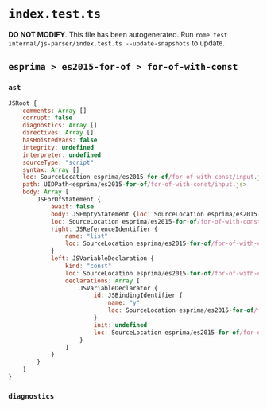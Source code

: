 # `index.test.ts`

**DO NOT MODIFY**. This file has been autogenerated. Run `rome test internal/js-parser/index.test.ts --update-snapshots` to update.

## `esprima > es2015-for-of > for-of-with-const`

### `ast`

```javascript
JSRoot {
	comments: Array []
	corrupt: false
	diagnostics: Array []
	directives: Array []
	hasHoistedVars: false
	integrity: undefined
	interpreter: undefined
	sourceType: "script"
	syntax: Array []
	loc: SourceLocation esprima/es2015-for-of/for-of-with-const/input.js 1:0-2:0
	path: UIDPath<esprima/es2015-for-of/for-of-with-const/input.js>
	body: Array [
		JSForOfStatement {
			await: false
			body: JSEmptyStatement {loc: SourceLocation esprima/es2015-for-of/for-of-with-const/input.js 1:21-1:22}
			loc: SourceLocation esprima/es2015-for-of/for-of-with-const/input.js 1:0-1:22
			right: JSReferenceIdentifier {
				name: "list"
				loc: SourceLocation esprima/es2015-for-of/for-of-with-const/input.js 1:16-1:20 (list)
			}
			left: JSVariableDeclaration {
				kind: "const"
				loc: SourceLocation esprima/es2015-for-of/for-of-with-const/input.js 1:5-1:12
				declarations: Array [
					JSVariableDeclarator {
						id: JSBindingIdentifier {
							name: "y"
							loc: SourceLocation esprima/es2015-for-of/for-of-with-const/input.js 1:11-1:12 (y)
						}
						init: undefined
						loc: SourceLocation esprima/es2015-for-of/for-of-with-const/input.js 1:11-1:12
					}
				]
			}
		}
	]
}
```

### `diagnostics`

```

```
